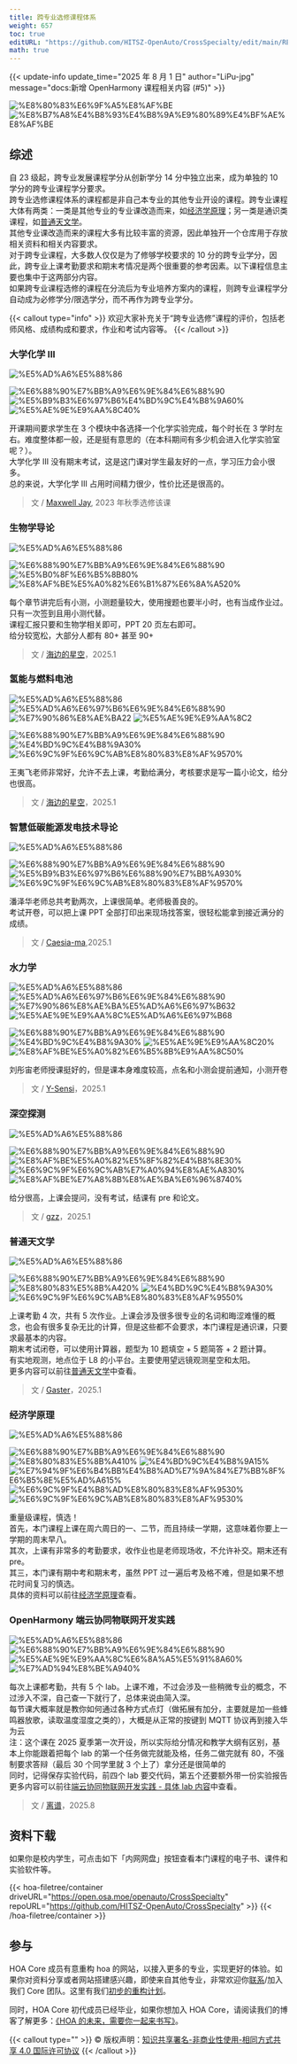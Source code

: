 ```yaml
---
title: 跨专业选修课程体系
weight: 657
toc: true
editURL: "https://github.com/HITSZ-OpenAuto/CrossSpecialty/edit/main/README.md"
math: true
---
```


{{< update-info update_time="2025 年 8 月 1 日" author="LiPu-jpg" message="docs:新增 OpenHarmony 课程相关内容 (#5)" >}}


<!--
1. 通过 [Shields.io](https://shields.io/) 生成如下的徽章，标注课程的基本信息。
2. 请根据课程的具体内容增删仓库的子文件夹。子文件夹建议使用小写英文，并且添加 README.md。
3. 关于课程的描述可以不止以下几个方面，酌情增删。
4. hoa.moe 生成本课程对应页面后，请将页面链接复制到 GitHub 仓库的 About/Website 中。
5. 可以在 GitHub 页面的 About/Topics 中为课程添加话题名称。
-->

<div class="img-div hx-mt-4 hx-flex-row hx-justify-start hx-items-center">

![%E8%80%83%E6%9F%A5%E8%AF%BE](https://img.shields.io/badge/%E8%80%83%E6%9F%A5%E8%AF%BE-green)
![%E8%B7%A8%E4%B8%93%E4%B8%9A%E9%80%89%E4%BF%AE%E8%AF%BE](https://img.shields.io/badge/%E8%B7%A8%E4%B8%93%E4%B8%9A%E9%80%89%E4%BF%AE%E8%AF%BE-lightskyblue)

</div>

## 综述

自 23 级起，跨专业发展课程学分从创新学分 14 分中独立出来，成为单独的 10 学分的跨专业课程学分要求。<br>
跨专业选修课程体系的课程都是非自己本专业的其他专业开设的课程。跨专业课程大体有两类：一类是其他专业的专业课改造而来，如[经济学原理](https://hoa.moe/docs/cross-specialty/chem1012/)；另一类是通识类课程，如[普通天文学](https://hoa.moe/docs/cross-specialty/spst1004/)。<br>
其他专业课改造而来的课程大多有比较丰富的资源，因此单独开一个仓库用于存放相关资料和相关内容要求。<br>
对于跨专业课程，大多数人仅仅是为了修够学校要求的 10 分的跨专业学分，因此，跨专业上课考勤要求和期末考情况是两个很重要的参考因素。以下课程信息主要也集中于这两部分内容。<br>
如果跨专业课程选修的课程在分流后为专业培养方案内的课程，则跨专业课程学分自动成为必修学分/限选学分，而不再作为跨专业学分。

{{< callout type="info" >}}
  欢迎大家补充关于“跨专业选修”课程的评价，包括老师风格、成绩构成和要求，作业和考试内容等。
{{< /callout >}}

### 大学化学 III

<div class="img-div hx-mt-4 hx-flex-row hx-justify-start hx-items-center">

![%E5%AD%A6%E5%88%86](https://img.shields.io/badge/%E5%AD%A6%E5%88%86-2-moccasin)

![%E6%88%90%E7%BB%A9%E6%9E%84%E6%88%90](https://img.shields.io/badge/%E6%88%90%E7%BB%A9%E6%9E%84%E6%88%90-gold)
![%E5%B9%B3%E6%97%B6%E4%BD%9C%E4%B8%9A60%](https://img.shields.io/badge/%E5%B9%B3%E6%97%B6%E4%BD%9C%E4%B8%9A-60%25-wheat)
![%E5%AE%9E%E9%AA%8C40%](https://img.shields.io/badge/%E5%AE%9E%E9%AA%8C-40%25-wheat)

</div>

开课期间要求学生在 3 个模块中各选择一个化学实验完成，每个时长在 3 学时左右。难度整体都一般，还是挺有意思的（在本科期间有多少机会进入化学实验室呢？）。<br>
大学化学 III 没有期末考试，这是这门课对学生最友好的一点，学习压力会小很多。<br>
总的来说，大学化学 III 占用时间精力很少，性价比还是很高的。

> 文 / [Maxwell Jay](https://github.com/MaxwellJay256), 2023 年秋季选修该课

### 生物学导论

<div class="img-div hx-mt-4 hx-flex-row hx-justify-start hx-items-center">

![%E5%AD%A6%E5%88%86](https://img.shields.io/badge/%E5%AD%A6%E5%88%86-2-moccasin)

![%E6%88%90%E7%BB%A9%E6%9E%84%E6%88%90](https://img.shields.io/badge/%E6%88%90%E7%BB%A9%E6%9E%84%E6%88%90-gold)
![%E5%B0%8F%E6%B5%8B80%](https://img.shields.io/badge/%E5%B0%8F%E6%B5%8B-80%25-wheat)
![%E8%AF%BE%E5%A0%82%E6%B1%87%E6%8A%A520%](https://img.shields.io/badge/%E8%AF%BE%E5%A0%82%E6%B1%87%E6%8A%A5-20%25-wheat)

</div>

每个章节讲完后有小测，小测题量较大，使用搜题也要半小时，也有当成作业过。<br>
只有一次签到且用小测代替。<br>
课程汇报只要和生物学相关即可，PPT 20 页左右即可。<br>
给分较宽松，大部分人都有 80+ 甚至 90+

> 文 / [海边的星空](https://)，2025.1

### 氢能与燃料电池

<div class="img-div hx-mt-4 hx-flex-row hx-justify-start hx-items-center">

![%E5%AD%A6%E5%88%86](https://img.shields.io/badge/%E5%AD%A6%E5%88%86-1.5-moccasin)
![%E5%AD%A6%E6%97%B6%E6%9E%84%E6%88%90](https://img.shields.io/badge/%E5%AD%A6%E6%97%B6%E6%9E%84%E6%88%90-gold)
![%E7%90%86%E8%AE%BA22](https://img.shields.io/badge/%E7%90%86%E8%AE%BA-22-wheat)
![%E5%AE%9E%E9%AA%8C2](https://img.shields.io/badge/%E5%AE%9E%E9%AA%8C-2-wheat)

![%E6%88%90%E7%BB%A9%E6%9E%84%E6%88%90](https://img.shields.io/badge/%E6%88%90%E7%BB%A9%E6%9E%84%E6%88%90-gold)
![%E4%BD%9C%E4%B8%9A30%](https://img.shields.io/badge/%E4%BD%9C%E4%B8%9A-40%25-wheat)
![%E6%9C%9F%E6%9C%AB%E8%80%83%E8%AF%9570%](https://img.shields.io/badge/%E6%9C%9F%E6%9C%AB%E8%80%83%E8%AF%95-60%25-wheat)

</div>

王夷飞老师非常好，允许不去上课，考勤给满分，考核要求是写一篇小论文，给分也很高。

> 文 / [海边的星空]()，2025.1

### 智慧低碳能源发电技术导论

<div class="img-div hx-mt-4 hx-flex-row hx-justify-start hx-items-center">

![%E5%AD%A6%E5%88%86](https://img.shields.io/badge/%E5%AD%A6%E5%88%86-2-moccasin)

![%E6%88%90%E7%BB%A9%E6%9E%84%E6%88%90](https://img.shields.io/badge/%E6%88%90%E7%BB%A9%E6%9E%84%E6%88%90-gold)
![%E5%B9%B3%E6%97%B6%E6%88%90%E7%BB%A930%](https://img.shields.io/badge/%E5%B9%B3%E6%97%B6%E6%88%90%E7%BB%A9-30%25-wheat)
![%E6%9C%9F%E6%9C%AB%E8%80%83%E8%AF%9570%](https://img.shields.io/badge/%E6%9C%9F%E6%9C%AB%E8%80%83%E8%AF%95-70%25-wheat)

</div>

潘泽华老师总共考勤两次，上课很简单。老师极善良的。<br>
考试开卷，可以把上课 PPT 全部打印出来现场找答案，很轻松能拿到接近满分的成绩。

> 文 / [Caesia-ma](https://github.com/Caesia-ma/),2025.1

### 水力学

<div class="img-div hx-mt-4 hx-flex-row hx-justify-start hx-items-center">

![%E5%AD%A6%E5%88%86](https://img.shields.io/badge/%E5%AD%A6%E5%88%86-2.5-moccasin)
![%E5%AD%A6%E6%97%B6%E6%9E%84%E6%88%90](https://img.shields.io/badge/%E5%AD%A6%E6%97%B6%E6%9E%84%E6%88%90-gold)
![%E7%90%86%E8%AE%BA%E5%AD%A6%E6%97%B632](https://img.shields.io/badge/%E7%90%86%E8%AE%BA%E5%AD%A6%E6%97%B6-32-wheat)
![%E5%AE%9E%E9%AA%8C%E5%AD%A6%E6%97%B68](https://img.shields.io/badge/%E5%AE%9E%E9%AA%8C%E5%AD%A6%E6%97%B6-8-wheat)

![%E6%88%90%E7%BB%A9%E6%9E%84%E6%88%90](https://img.shields.io/badge/%E6%88%90%E7%BB%A9%E6%9E%84%E6%88%90-gold)
![%E4%BD%9C%E4%B8%9A30%](https://img.shields.io/badge/%E4%BD%9C%E4%B8%9A-30%25-wheat)
![%E5%AE%9E%E9%AA%8C20%](https://img.shields.io/badge/%E5%AE%9E%E9%AA%8C-20%25-wheat)
![%E8%AF%BE%E5%A0%82%E6%B5%8B%E9%AA%8C50%](https://img.shields.io/badge/%E8%AF%BE%E5%A0%82%E6%B5%8B%E9%AA%8C-50%25-wheat)

</div>

刘彤宙老师授课挺好的，但是课本身难度较高，点名和小测会提前通知，小测开卷
    
> 文 / [Y-Sensi](https://github.com/Y-Sensi)，2025.1

### 深空探测

<div class="img-div hx-mt-4 hx-flex-row hx-justify-start hx-items-center">

![%E5%AD%A6%E5%88%86](https://img.shields.io/badge/%E5%AD%A6%E5%88%86-2-moccasin)

![%E6%88%90%E7%BB%A9%E6%9E%84%E6%88%90](https://img.shields.io/badge/%E6%88%90%E7%BB%A9%E6%9E%84%E6%88%90-gold)
![%E8%AF%BE%E5%A0%82%E5%8F%82%E4%B8%8E30%](https://img.shields.io/badge/%E8%AF%BE%E5%A0%82%E5%8F%82%E4%B8%8E-30%25-wheat)
![%E6%9C%9F%E6%9C%AB%E7%A0%94%E8%AE%A830%](https://img.shields.io/badge/%E6%9C%9F%E6%9C%AB%E7%A0%94%E8%AE%A8-30%25-wheat)
![%E8%AF%BE%E7%A8%8B%E8%AE%BA%E6%96%8740%](https://img.shields.io/badge/%E8%AF%BE%E7%A8%8B%E8%AE%BA%E6%96%87-40%25-wheat)

</div>

给分很高，上课会提问，没有考试，结课有 pre 和论文。

> 文 / [gzz](https://github.com/gzz677)，2025.1

### 普通天文学

<div class="img-div hx-mt-4 hx-flex-row hx-justify-start hx-items-center">

![%E5%AD%A6%E5%88%86](https://img.shields.io/badge/%E5%AD%A6%E5%88%86-2-moccasin)

![%E6%88%90%E7%BB%A9%E6%9E%84%E6%88%90](https://img.shields.io/badge/%E6%88%90%E7%BB%A9%E6%9E%84%E6%88%90-gold)
![%E8%80%83%E5%8B%A420%](https://img.shields.io/badge/%E8%80%83%E5%8B%A4-20%25-wheat)
![%E4%BD%9C%E4%B8%9A30%](https://img.shields.io/badge/%E4%BD%9C%E4%B8%9A-30%25-wheat)
![%E6%9C%9F%E6%9C%AB%E8%80%83%E8%AF%9550%](https://img.shields.io/badge/%E6%9C%9F%E6%9C%AB%E8%80%83%E8%AF%95-60%25-wheat)

</div>

上课考勤 4 次，共有 5 次作业。上课会涉及很多很专业的名词和晦涩难懂的概念，也会有很多复杂无比的计算，但是这些都不会要求，本门课程是通识课，只要求最基本的内容。<br>
期末考试闭卷，可以使用计算器，题型为 10 题填空 + 5 题简答 + 2 题计算。<br>
有实地观测，地点位于 L8 的小平台。主要使用望远镜观测星空和太阳。<br>
更多内容可以前往[普通天文学](https://hoa.moe/docs/cross-specialty/spst1004/)中查看。

> 文 / [Gaster](https://github.com/WDGaster703)，2025.1

### 经济学原理

<div class="img-div hx-mt-4 hx-flex-row hx-justify-start hx-items-center">

![%E5%AD%A6%E5%88%86](https://img.shields.io/badge/%E5%AD%A6%E5%88%86-4-moccasin)

![%E6%88%90%E7%BB%A9%E6%9E%84%E6%88%90](https://img.shields.io/badge/%E6%88%90%E7%BB%A9%E6%9E%84%E6%88%90-gold)
![%E8%80%83%E5%8B%A410%](https://img.shields.io/badge/%E8%80%83%E5%8B%A4-10%25-wheat)
![%E4%BD%9C%E4%B8%9A15%](https://img.shields.io/badge/%E4%BD%9C%E4%B8%9A-15%25-wheat)
![%E7%94%9F%E6%B4%BB%E4%B8%AD%E7%9A%84%E7%BB%8F%E6%B5%8E%E5%AD%A615%](https://img.shields.io/badge/%E7%94%9F%E6%B4%BB%E4%B8%AD%E7%9A%84%E7%BB%8F%E6%B5%8E%E5%AD%A6-15%25-wheat)
![%E6%9C%9F%E4%B8%AD%E8%80%83%E8%AF%9530%](https://img.shields.io/badge/%E6%9C%9F%E4%B8%AD%E8%80%83%E8%AF%95-30%25-wheat)
![%E6%9C%9F%E6%9C%AB%E8%80%83%E8%AF%9530%](https://img.shields.io/badge/%E6%9C%9F%E6%9C%AB%E8%80%83%E8%AF%95-30%25-wheat)

</div>

重量级课程，慎选！<br>
首先，本门课程上课在周六周日的一、二节，而且持续一学期，这意味着你要上一学期的周末早八。<br>
其次，上课有非常多的考勤要求，收作业也是老师现场收，不允许补交。期末还有 pre。<br>
其三，本门课有期中考和期末考，虽然 PPT 过一遍后考及格不难，但是如果不想花时间复习的慎选。<br>
具体的资料可以前往[经济学原理](https://hoa.moe/docs/cross-specialty/econ2005f/)查看。

### OpenHarmony 端云协同物联网开发实践

<div class="img-div hx-mt-4 hx-flex-row hx-justify-start hx-items-center">

![%E5%AD%A6%E5%88%86](https://img.shields.io/badge/%E5%AD%A6%E5%88%86-1-moccasin)
![%E6%88%90%E7%BB%A9%E6%9E%84%E6%88%90](https://img.shields.io/badge/%E6%88%90%E7%BB%A9%E6%9E%84%E6%88%90-gold)
![%E5%AE%9E%E9%AA%8C%E6%8A%A5%E5%91%8A60%](https://img.shields.io/badge/%E5%AE%9E%E9%AA%8C%E6%8A%A5%E5%91%8A-60%25-wheat)
![%E7%AD%94%E8%BE%A940%](https://img.shields.io/badge/%E7%AD%94%E8%BE%A9-40%25-wheat)

</div>

每次上课都考勤，共有 5 个 lab。上课不难，不过会涉及一些稍微专业的概念，不过涉入不深，自己查一下就行了，总体来说由简入深。<br>
每节课大概率就是教你如何通过各种方式点灯（做拓展有加分，主要就是加一些蜂鸣器放歌，读取温度湿度之类的），大概是从正常的按键到 MQTT 协议再到接入华为云<br>
注：这个课在 2025 夏季第一次开设，所以实际给分情况和教学大纲有区别，基本上你能跟着把每个 lab 的第一个任务做完就能及格，任务二做完就有 80，不强制要求答辩（最后 30 个同学里就 3 个上了）拿分还是很简单的<br>
同时，记得保存实验代码，前四个 lab 要交代码，第五个还要额外带一份实验报告<br>
更多内容可以前往[端云协同物联网开发实践 - 具体 lab 内容](https://ohiot.p.cs-lab.top/)中查看。

> 文 / [离谱](https://github.com/LiPu-jpg)，2025.8
## 资料下载

如果你是校内学生，可点击如下「内网网盘」按钮查看本门课程的电子书、课件和实验软件等。

{{< hoa-filetree/container driveURL="https://open.osa.moe/openauto/CrossSpecialty" repoURL="https://github.com/HITSZ-OpenAuto/CrossSpecialty" >}}
{{< /hoa-filetree/container >}}

## 参与

HOA Core 成员有意重构 hoa 的网站，以接入更多的专业，实现更好的体验。如果你对资料分享或者网站搭建感兴趣，即使来自其他专业，非常欢迎你[联系](mailto:hi@hoa.moe)/加入我们 Core 团队。这里有我们[初步的重构计划](https://historical-mousepad-286.notion.site/HOA-1f71751ad5fe80978c70d9e32330d7e6)。

同时，HOA Core 初代成员已经毕业，如果你想加入 HOA Core，请阅读我们的博客了解更多：[《HOA 的未来，需要你一起来书写》](https://hoa.moe/news/future-of-hoa)。

{{< callout type="" >}}
  © 版权声明：[知识共享署名-非商业性使用-相同方式共享 4.0 国际许可协议](https://creativecommons.org/licenses/by-nc-sa/4.0/)
{{< /callout >}}

